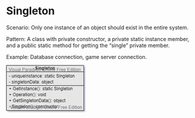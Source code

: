 Singleton
===
Scenario: Only one instance of an object should exist in the entire system.

Pattern: A class with private constructor, a private static instance member, and a public static method for getting the “single” private member.

Example: Database connection, game server connection.

![UML](UML.jpg)
